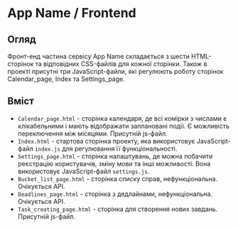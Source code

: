 # App Name / Frontend


## Огляд

Фронт-енд частина сервісу App Name складається з шести HTML-сторінок та відповідних CSS-файлів для кожної сторінки. 
Також в проекті присутні три JavaScript-файли, які регулюють роботу сторінок Calendar_page, Index та Settings_page.

## Вміст

- `Calendar_page.html` - сторінка календаря, де всі комірки з числами є клікабельними і мають відображати заплановані події. Є можливість переключення між місяцями. Присутній js-файл.
- `Index.html` - стартова сторінка проекту, яка використовує JavaScript-файл `index.js` для регулювання її функціональності.
- `Settings_page.html` - сторінка налаштувань, де можна побачити реєстрацію користувачів, зміну мови та інші можливості. Вона використовує JavaScript-файл `settings.js`.
- `Bucket_list_page.html` - сторінка списку справ, нефункціональна. Очікується API.
- `Deadlines_page.html` - сторінка з дедлайнами, нефункціональна. Очікується API.
- `Task_creating_page.html` - сторінка для створення нових завдань. Присутній js-файл.



